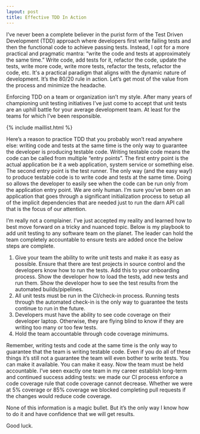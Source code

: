 ```yaml
---
layout: post
title: Effective TDD In Action
---
```


I’ve never been a complete believer in the purist form of the Test Driven Development (TDD) approach where developers first write failing tests and then the functional code to achieve passing tests. Instead, I opt for a more practical and pragmatic mantra: “write the code and tests at approximately the same time.” Write code, add tests for it, refactor the code, update the tests, write more code, write more tests, refactor the tests, refactor the code, etc. It's a practical paradigm that aligns with the dynamic nature of development. It’s the 80/20 rule in action. Let’s get most of the value from the process and minimize the headache.

Enforcing TDD on a team or organization isn’t my style. After many years of championing unit testing initiatives I’ve just come to accept that unit tests are an uphill battle for your average development team. At least for the teams for which I’ve been responsible.

{% include maillist.html %}

Here’s a reason to practice TDD that you probably won’t read anywhere else: writing code and tests at the same time is the only way to guarantee the developer is producing testable code. Writing testable code means the code can be called from multiple “entry points”. The first entry point is the actual application be it a web application, system service or something else. The second entry point is the test runner. The only way (and the easy way!) to produce testable code is to write code and tests at the same time. Doing so allows the developer to easily see when the code can be run only from the application entry point. We are only human. I’m sure you’ve been on an application that goes through a significant initialization process to setup all of the implicit dependencies that are needed just to run the darn API call that is the focus of our attention.

I’m really not a complainer. I’ve just accepted my reality and learned how to best move forward on a tricky and nuanced topic. Below is my playbook to add unit testing to any software team on the planet. The leader can hold the team completely accountable to ensure tests are added once the below steps are complete.

1. Give your team the ability to write unit tests and make it as easy as possible. Ensure that there are test projects in source control and the developers know how to run the tests. Add this to your onboarding process. Show the developer how to load the tests, add new tests and run them. Show the developer how to see the test results from the automated builds/pipelines.
2. All unit tests must be run in the CI/check-in process. Running tests through the automated check-in is the only way to guarantee the tests continue to run in the future.
3. Developers must have the ability to see code coverage on their developer laptop. Otherwise, they are flying blind to know if they are writing too many or too few tests.
4. Hold the team accountable through code coverage minimums.

Remember, writing tests and code at the same time is the only way to guarantee that the team is writing testable code. Even if you do all of these things it’s still not a guarantee the team will even bother to write tests. You can make it available. You can make it easy. Now the team must be held accountable. I’ve seen exactly one team in my career establish long-term and continued success adding tests: we made our CI process enforce a code coverage rule that code coverage cannot decrease. Whether we were at 5% coverage or 85% coverage we blocked completing pull requests if the changes would reduce code coverage.

None of this information is a magic bullet. But it’s the only way I know how to do it and have confidence that we will get results.

Good luck.
